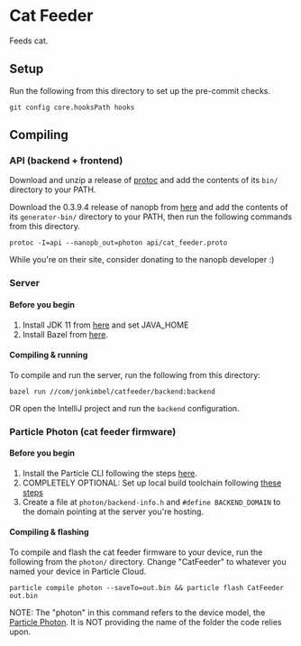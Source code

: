 # Cat Feeder

Feeds cat.

## Setup

Run the following from this directory to set up the pre-commit checks.

```
git config core.hooksPath hooks
```

## Compiling

### API (backend + frontend)

Download and unzip a release of
[protoc](https://github.com/protocolbuffers/protobuf/releases) and add the
contents of its `bin/` directory to your PATH.

Download the 0.3.9.4 release of nanopb from [here](https://jpa.kapsi.fi/nanopb/)
and add the contents of its `generator-bin/` directory to your PATH, then run
the following commands from this directory.

```
protoc -I=api --nanopb_out=photon api/cat_feeder.proto
```

While you're on their site, consider donating to the nanopb developer :)

### Server

#### Before you begin

1.  Install JDK 11 from [here](https://www.oracle.com/technetwork/java/javase/downloads/jdk11-downloads-5066655.html) and set JAVA_HOME
1.  Install Bazel from
[here](https://docs.bazel.build/versions/master/install-windows.html#installing-menu).

#### Compiling & running

To compile and run the server, run the following from this directory:

```
bazel run //com/jonkimbel/catfeeder/backend:backend
```

OR open the IntelliJ project and run the `backend` configuration.

### Particle Photon (cat feeder firmware)

#### Before you begin

1.  Install the Particle CLI following the steps
    [here](https://docs.particle.io/tutorials/developer-tools/cli/).
1.  COMPLETELY OPTIONAL: Set up local build toolchain following
    [these steps](https://docs.particle.io/tutorials/developer-tools/cli/#compile-and-flash-code-locally)
1.  Create a file at `photon/backend-info.h` and `#define BACKEND_DOMAIN` to the
    domain pointing at the server you're hosting.

#### Compiling & flashing

To compile and flash the cat feeder firmware to your device, run the following
from the `photon/` directory. Change "CatFeeder" to whatever you named your device in Particle Cloud.

```
particle compile photon --saveTo=out.bin && particle flash CatFeeder out.bin
```

NOTE: The "photon" in this command refers to the device model, the
[Particle Photon](https://store.particle.io/collections/wifi/products/photon).
It is NOT providing the name of the folder the code relies upon.
